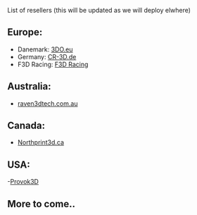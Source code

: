 List of resellers (this will be updated as we will deploy elwhere)

## Europe:

- Danemark: [3DO.eu](https://3do.eu/) 
- Germany: [CR-3D.de](https://www.cr3d.de/) 
- F3D Racing: [F3D Racing](https://f3d-racing-fdm.myshopify.com/)

## Australia:
- [raven3dtech.com.au](https://raven3dtech.com.au/product/mellow-goliath-air-water/)

## Canada:
- [Northprint3d.ca](https://northprint3d.ca/product/vzbot-mellow-goliath-lsd-hotend/)

## USA:
-[Provok3D](https://provok3d.com/vzbot-2/?v=0a10a0b3e53b)



## More to come..

